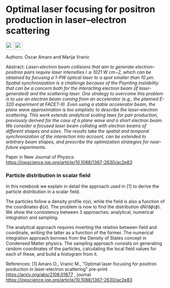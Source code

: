 Optimal laser focusing for positron production in laser–electron scattering
=============================================================================================================================



<a href="https://iopscience.iop.org/article/10.1088/1367-2630/ac2e83" style='vertical-align:middle; display:inline;'><img
							src="https://img.shields.io/badge/NJP-OptimalFocusing-blue.svg" class="plain" style="height:25px;" /></a>
<a href="https://arxiv.org/abs/2106.01877" style='vertical-align:middle; display:inline;'><img
							src="https://img.shields.io/badge/plasm--ph-arXiv%3A2106.01877-B31B1B.svg" class="plain" style="height:25px;" /></a>


Authors:  Óscar Amaro and Marija Vranic

Abstract: _Laser–electron beam collisions that aim to generate electron–positron pairs require laser intensities I ≳ 1021 W cm−2, which can be obtained by focusing a 1-PW optical laser to a spot smaller than 10 μm. Spatial synchronization is a challenge because of the Poynting instability that can be a concern both for the interacting electron beam (if laser-generated) and the scattering laser. One strategy to overcome this problem is to use an electron beam coming from an accelerator (e.g., the planned E-320 experiment at FACET-II). Even using a stable accelerator beam, the plane wave approximation is too simplistic to describe the laser–electron scattering. This work extends analytical scaling laws for pair production, previously derived for the case of a plane wave and a short electron beam. We consider a focused laser beam colliding with electron beams of different shapes and sizes. The results take the spatial and temporal synchronization of the interaction into account, can be extended to arbitrary beam shapes, and prescribe the optimization strategies for near-future experiments._

Paper in New Journal of Physics: https://iopscience.iop.org/article/10.1088/1367-2630/ac2e83

### Particle distribution in scalar field

In this notebook we explain in detail the approach used in [1] to derive the particle distribution in a scalar field.

The particles follow a density profile $n(x)$, while the field is also a function of the coordinates $\phi(x)$. The problem is now to find the distribution $\mathrm{d}N/\mathrm{d}\phi (\phi)$. We show the consistency between 3 approaches: analytical, numerical integration and sampling.

The analytical approach requires inverting the relation between field and coordinate, writing the latter as a function of the former.
The numerical integration approach borrows from the Density of States concept in Condensed Matter physics.
The sampling approach consists on generating random coordinates of the particles, calculating the local field values for each of these, and build a histogram from it.

References:
[1] Amaro O., Vranic M., "Optimal laser focusing for positron production in laser-electron scattering" pre-print https://arxiv.org/abs/2106.01877 , journal https://iopscience.iop.org/article/10.1088/1367-2630/ac2e83
